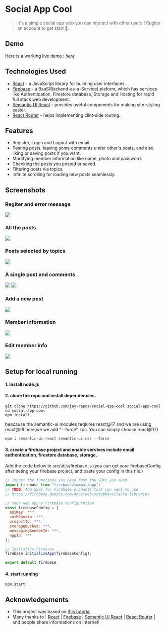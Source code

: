 # Social App Cool
> It's a simple social app web you can interact with other users !
> Regiter an account to get start 🐶.


## Demo
Here is a working live demo :  [_here_](https://social-app-cool.web.app)

## Technologies Used
- [React](https://zh-hant.reactjs.org/) - a JavaScript library for building user interfaces.
- [Firebase](https://firebase.google.com/) - a BaaS(Backend-as-a-Service) plaform, which has services like Authentication, Firestore database, Storage and Hosting for rapid full stack web development.
- [Semantic UI React](https://react.semantic-ui.com/) - provides useful components for making site-styling easier.
- [React Router](https://reactrouter.com/) - helps implementing clint-side routing.

## Features
- Register, Login and Logout with email.
- Posting posts, leaving some comments under other's posts, and also liking or saving posts if you want. 
- Modifying member information like name, photo and password.
- Checking the posts you posted or saved.
- Filtering posts via topics.
- Infinite scrolling for loading new posts seamlessly.

## Screenshots
### Regiter and error message
![](https://github.com/jay-repos/social-app-cool/blob/main/screenshots/register.png)
### All the posts
![](https://github.com/jay-repos/social-app-cool/blob/main/screenshots/posts.png)
### Posts selected by topics
![](https://github.com/jay-repos/social-app-cool/blob/main/screenshots/filter.png)
### A single post and comments
![](https://github.com/jay-repos/social-app-cool/blob/main/screenshots/post.png)
![](https://github.com/jay-repos/social-app-cool/blob/main/screenshots/comments.png)
### Add a new post
![](https://github.com/jay-repos/social-app-cool/blob/main/screenshots/newpost.png)
### Member information
![](https://github.com/jay-repos/social-app-cool/blob/main/screenshots/member.png)
### Edit member info
![](https://github.com/jay-repos/social-app-cool/blob/main/screenshots/edit.png)



## Setup for local running
#### 1. Install node.js 
#### 2. clone the repo and install dependencies.
```
git clone https://github.com/jay-repos/social-app-cool social-app-cool
cd social-app-cool
npm install
```
beacause the semantic-ui modules reqiures react@17 and we are using react@18 here,we we add "--force".
(ps. You can simply choose react@17)
```
npm i semantic-ui-react semantic-ui-css --force
```
#### 3. create a firebase project and enable servives include email authentication, firestore database, storage.
Add the code below to src/utils/firebase.js
(you can get your firebaseConfig after seting your firebase project,
and paste your config in this file.)
```javascript
// Import the functions you need from the SDKs you need
import firebase from "firebase/compat/app";
// TODO: Add SDKs for Firebase products that you want to use
// https://firebase.google.com/docs/web/setup#available-libraries

// Your web app's Firebase configuration
const firebaseConfig = {
  apiKey: ***,
  authDomain: ***,
  projectId: ***,
  storageBucket: ***,
  messagingSenderId: ***,
  appId: ***
};

// Initialize Firebase
firebase.initializeApp(firebaseConfig);

export default firebase
```
#### 4. start running
```
npm start
```

## Acknowledgements
- This project was based on [this tutorial](https://www.youtube.com/watch?v=EwvFcFpZWio&list=PLddLA9QpG2T2__tPfi6nwaL8Rf_wWQaz7).
- Many thanks to | [React](https://zh-hant.reactjs.org/) | [Firebase](https://firebase.google.com/) | [Semantic UI React](https://react.semantic-ui.com/) |  [React Router](https://reactrouter.com/) | and people share informations on internet!
